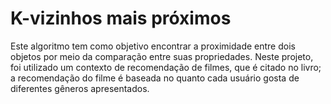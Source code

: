 # K-vizinhos mais próximos

Este algoritmo tem como objetivo encontrar a proximidade entre dois objetos por meio da comparação entre suas propriedades. Neste projeto, foi utilizado um contexto de recomendação de filmes, que é citado no livro; a recomendação do filme é baseada no quanto cada usuário gosta de diferentes gêneros apresentados.
